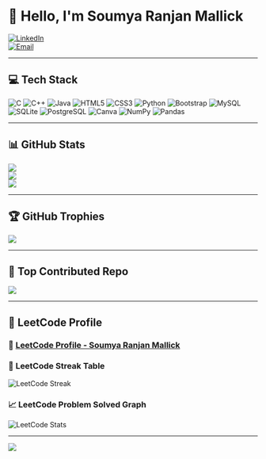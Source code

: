 # 👋 **Hello, I'm Soumya Ranjan Mallick**

[![LinkedIn](https://img.shields.io/badge/LinkedIn-%230077B5.svg?logo=linkedin&logoColor=white)](https://www.linkedin.com/in/soumya-ranjan-mallick-308094288)  
[![Email](https://img.shields.io/badge/Email-D14836?logo=gmail&logoColor=white)](mailto:soumyarmallick.bd@gmail.com)

---

## 💻 **Tech Stack**

<p>
  <img src="https://img.shields.io/badge/c-%2300599C.svg?style=for-the-badge&logo=c&logoColor=white" alt="C" />
  <img src="https://img.shields.io/badge/c++-%2300599C.svg?style=for-the-badge&logo=c%2B%2B&logoColor=white" alt="C++" />
  <img src="https://img.shields.io/badge/java-%23ED8B00.svg?style=for-the-badge&logo=openjdk&logoColor=white" alt="Java" />
  <img src="https://img.shields.io/badge/html5-%23E34F26.svg?style=for-the-badge&logo=html5&logoColor=white" alt="HTML5" />
  <img src="https://img.shields.io/badge/css3-%231572B6.svg?style=for-the-badge&logo=css3&logoColor=white" alt="CSS3" />
  <img src="https://img.shields.io/badge/python-3670A0?style=for-the-badge&logo=python&logoColor=ffdd54" alt="Python" />
  <img src="https://img.shields.io/badge/bootstrap-%238511FA.svg?style=for-the-badge&logo=bootstrap&logoColor=white" alt="Bootstrap" />
  <img src="https://img.shields.io/badge/mysql-4479A1.svg?style=for-the-badge&logo=mysql&logoColor=white" alt="MySQL" />
  <img src="https://img.shields.io/badge/sqlite-%2307405e.svg?style=for-the-badge&logo=sqlite&logoColor=white" alt="SQLite" />
  <img src="https://img.shields.io/badge/postgres-%23316192.svg?style=for-the-badge&logo=postgresql&logoColor=white" alt="PostgreSQL" />
  <img src="https://img.shields.io/badge/canva-%2300C4CC.svg?style=for-the-badge&logo=Canva&logoColor=white" alt="Canva" />
  <img src="https://img.shields.io/badge/numpy-%23013243.svg?style=for-the-badge&logo=numpy&logoColor=white" alt="NumPy" />
  <img src="https://img.shields.io/badge/pandas-%23150458.svg?style=for-the-badge&logo=pandas&logoColor=white" alt="Pandas" />
</p>

---

## 📊 **GitHub Stats**

![](https://github-readme-stats.vercel.app/api?username=Soumya2719&theme=dark&hide_border=false&include_all_commits=true&count_private=true)  
![](https://github-readme-streak-stats.herokuapp.com/?user=Soumya2719&theme=dark&hide_border=false)  
![](https://github-readme-stats.vercel.app/api/top-langs/?username=Soumya2719&theme=dark&hide_border=false&include_all_commits=true&count_private=true&layout=compact)

---

## 🏆 **GitHub Trophies**

![](https://github-profile-trophy.vercel.app/?username=Soumya2719&theme=radical&no-frame=false&no-bg=true&margin-w=4)

---

## 🔽 **Top Contributed Repo**

![](https://github-contributor-stats.vercel.app/api?username=Soumya2719&limit=5&theme=dark&combine_all_yearly_contributions=true)

---

## 💪 **LeetCode Profile**

### 🚀 [**LeetCode Profile - Soumya Ranjan Mallick**](https://leetcode.com/u/sam-2003/)

### 📅 **LeetCode Streak Table**
![LeetCode Streak](https://leetcode-streak-stats.herokuapp.com/?user=sam-2003&theme=dark)

### 📈 **LeetCode Problem Solved Graph**
![LeetCode Stats](https://leetcode-stats-six.vercel.app/api?username=sam-2003&theme=dark)

---

[![](https://visitcount.itsvg.in/api?id=Soumya2719&icon=10&color=12)](https://visitcount.itsvg.in)
